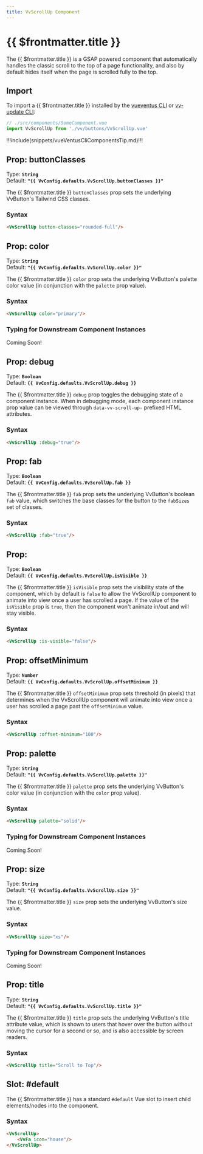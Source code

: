 ```yaml
---
title: VvScrollUp Component
---
```


<script setup>
    import DocsPackageVersion from '../../../src/views/compos/DocsPackageVersion.vue'
    import { VvConfig } from '../../../src/index'
</script>

<!-- TODO: Add semicolons to all sub-sub heads to > ### Syntax: -->
<!-- TODO: Add semicolons to all sub-sub heads to > ### Result: -->
<!-- TODO: Add semicolons to all sub-sub heads to > ### ### Typing for Downstream Component Instances: -->





# {{ $frontmatter.title }}

The {{ $frontmatter.title }} is a GSAP powered component that automatically handles the classic scroll to the top of a page functionality, and also by default hides itself when the page is scrolled fully to the top.






## Import

To import a {{ $frontmatter.title }} installed by the [vueventus CLI](/guides/vueventus-cli) or [vv-update CLI](/guides/vv-update-cli):

```javascript
// ./src/components/SomeComponent.vue
import VvScrollUp from './vv/buttons/VvScrollUp.vue'
```

!!!include(snippets/vueVentusCliComponentsTip.md)!!!






## Prop: buttonClasses

Type: **`String`**  
Default: **`"{{ VvConfig.defaults.VvScrollUp.buttonClasses }}"`**

The {{ $frontmatter.title }} `buttonClasses` prop sets the underlying VvButton's Tailwind CSS classes.

### Syntax

```html
<VvScrollUp button-classes="rounded-full"/>
```






## Prop: color
<!-- TODO: change this type to new PropType keyof syntax -->
Type: **`String`**  
Default: **`"{{ VvConfig.defaults.VvScrollUp.color }}"`**

The {{ $frontmatter.title }} `color` prop sets the underlying VvButton's palette color value (in conjunction with the `palette` prop value).

### Syntax

```html
<VvScrollUp color="primary"/>
```

### Typing for Downstream Component Instances
<!-- TODO: add typing use example code block for PropType keyof syntax -->
Coming Soon!








## Prop: debug
Type: **`Boolean`**  
Default: **`{{ VvConfig.defaults.VvScrollUp.debug }}`**

The {{ $frontmatter.title }} `debug` prop toggles the debugging state of a component instance. When in debugging mode, each component instance prop value can be viewed through `data-vv-scroll-up-` prefixed HTML attributes.

### Syntax

```html
<VvScrollUp :debug="true"/>
```






## Prop: fab

Type: **`Boolean`**  
Default: **`{{ VvConfig.defaults.VvScrollUp.fab }}`**

The {{ $frontmatter.title }} `fab` prop sets the underlying VvButton's boolean `fab` value, which switches the base classes for the button to the `fabSizes` set of classes.

### Syntax

```html
<VvScrollUp :fab="true"/>
```






## Prop: 

Type: **`Boolean`**  
Default: **`{{ VvConfig.defaults.VvScrollUp.isVisible }}`**

The {{ $frontmatter.title }} `isVisible` prop sets the visibility state of the component, which by default is `false` to allow the VvScrollUp component to animate into view once a user has scrolled a page. If the value of the `isVisible` prop is `true`, then the component won't animate in/out and will stay visible.

### Syntax

```html
<VvScrollUp :is-visible="false"/>
```






## Prop: offsetMinimum

Type: **`Number`**  
Default: **`{{ VvConfig.defaults.VvScrollUp.offsetMinimum }}`**

The {{ $frontmatter.title }} `offsetMinimum` prop sets threshold (in pixels) that determines when the VvScrollUp component will animate into view once a user has scrolled a page past the `offsetMinimum` value.

### Syntax

```html
<VvScrollUp :offset-minimum="100"/>
```






## Prop: palette
<!-- TODO: change this type to new PropType keyof syntax -->
Type: **`String`**  
Default: **`"{{ VvConfig.defaults.VvScrollUp.palette }}"`**

The {{ $frontmatter.title }} `palette` prop sets the underlying VvButton's color value (in conjunction with the `color` prop value).

### Syntax

```html
<VvScrollUp palette="solid"/>
```

### Typing for Downstream Component Instances
<!-- TODO: add typing use example code block for PropType keyof syntax -->
Coming Soon!






## Prop: size
<!-- TODO: change this type to new PropType keyof syntax -->
Type: **`String`**  
Default: **`"{{ VvConfig.defaults.VvScrollUp.size }}"`**

The {{ $frontmatter.title }} `size` prop sets the underlying VvButton's size value.

### Syntax

```html
<VvScrollUp size="xs"/>
```

### Typing for Downstream Component Instances
<!-- TODO: add typing use example code block for PropType keyof syntax -->
Coming Soon!






## Prop: title

Type: **`String`**  
Default: **`"{{ VvConfig.defaults.VvScrollUp.title }}"`**

The {{ $frontmatter.title }} `title` prop sets the underlying VvButton's title attribute value, which is shown to users that hover over the button without moving the cursor for a second or so, and is also accessible by screen readers.

### Syntax

```html
<VvScrollUp title="Scroll to Top"/>
```










## Slot: #default

The {{ $frontmatter.title }} has a standard `#default` Vue slot to insert child elements/nodes into the component.

### Syntax

```html
<VvScrollUp>
    <VvFa icon="house"/>
</VvScrollUp>
```










<DocsPackageVersion/>
